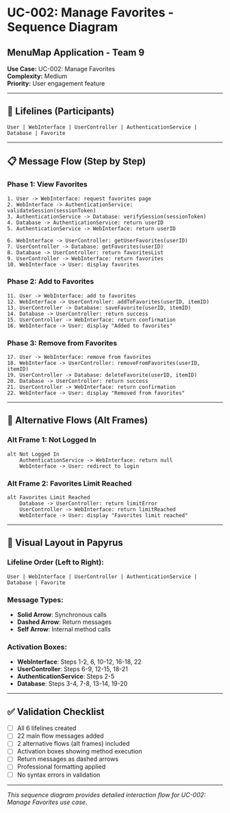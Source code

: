 # UC-002: Manage Favorites - Sequence Diagram
## MenuMap Application - Team 9

**Use Case:** UC-002: Manage Favorites  
**Complexity:** Medium  
**Priority:** User engagement feature  

---

## 🎯 **Lifelines (Participants)**

```
User | WebInterface | UserController | AuthenticationService | Database | Favorite
```

---

## 📋 **Message Flow (Step by Step)**

### **Phase 1: View Favorites**
```
1. User -> WebInterface: request favorites page
2. WebInterface -> AuthenticationService: validateSession(sessionToken)
3. AuthenticationService -> Database: verifySession(sessionToken)
4. Database -> AuthenticationService: return userID
5. AuthenticationService -> WebInterface: return userID

6. WebInterface -> UserController: getUserFavorites(userID)
7. UserController -> Database: getFavorites(userID)
8. Database -> UserController: return favoritesList
9. UserController -> WebInterface: return favorites
10. WebInterface -> User: display favorites
```

### **Phase 2: Add to Favorites**
```
11. User -> WebInterface: add to favorites
12. WebInterface -> UserController: addToFavorites(userID, itemID)
13. UserController -> Database: saveFavorite(userID, itemID)
14. Database -> UserController: return success
15. UserController -> WebInterface: return confirmation
16. WebInterface -> User: display "Added to favorites"
```

### **Phase 3: Remove from Favorites**
```
17. User -> WebInterface: remove from favorites
18. WebInterface -> UserController: removeFromFavorites(userID, itemID)
19. UserController -> Database: deleteFavorite(userID, itemID)
20. Database -> UserController: return success
21. UserController -> WebInterface: return confirmation
22. WebInterface -> User: display "Removed from favorites"
```

---

## 🔄 **Alternative Flows (Alt Frames)**

### **Alt Frame 1: Not Logged In**
```
alt Not Logged In
    AuthenticationService -> WebInterface: return null
    WebInterface -> User: redirect to login
```

### **Alt Frame 2: Favorites Limit Reached**
```
alt Favorites Limit Reached
    Database -> UserController: return limitError
    UserController -> WebInterface: return limitReached
    WebInterface -> User: display "Favorites limit reached"
```

---

## 🎨 **Visual Layout in Papyrus**

### **Lifeline Order (Left to Right):**
```
User | WebInterface | UserController | AuthenticationService | Database | Favorite
```

### **Message Types:**
- **Solid Arrow**: Synchronous calls
- **Dashed Arrow**: Return messages
- **Self Arrow**: Internal method calls

### **Activation Boxes:**
- **WebInterface**: Steps 1-2, 6, 10-12, 16-18, 22
- **UserController**: Steps 6-9, 12-15, 18-21
- **AuthenticationService**: Steps 2-5
- **Database**: Steps 3-4, 7-8, 13-14, 19-20

---

## ✅ **Validation Checklist**

- [ ] All 6 lifelines created
- [ ] 22 main flow messages added
- [ ] 2 alternative flows (alt frames) included
- [ ] Activation boxes showing method execution
- [ ] Return messages as dashed arrows
- [ ] Professional formatting applied
- [ ] No syntax errors in validation

---

*This sequence diagram provides detailed interaction flow for UC-002: Manage Favorites use case.*
